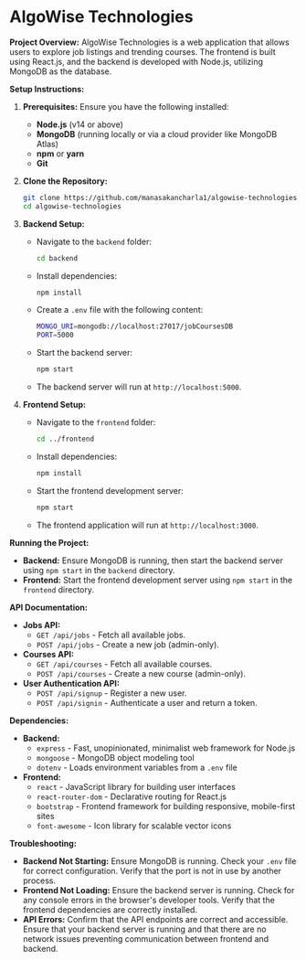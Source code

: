# AlgoWise Technologies

**Project Overview:** AlgoWise Technologies is a web application that allows users to explore job listings and trending courses. The frontend is built using React.js, and the backend is developed with Node.js, utilizing MongoDB as the database.

**Setup Instructions:**

1. **Prerequisites:** Ensure you have the following installed:
   - **Node.js** (v14 or above)
   - **MongoDB** (running locally or via a cloud provider like MongoDB Atlas)
   - **npm** or **yarn**
   - **Git**

2. **Clone the Repository:**
   ```bash
   git clone https://github.com/manasakancharla1/algowise-technologies.git
   cd algowise-technologies
   ```

3. **Backend Setup:**
   - Navigate to the `backend` folder:
     ```bash
     cd backend
     ```
   - Install dependencies:
     ```bash
     npm install
     ```
   - Create a `.env` file with the following content:
     ```bash
     MONGO_URI=mongodb://localhost:27017/jobCoursesDB
     PORT=5000
     ```
   - Start the backend server:
     ```bash
     npm start
     ```
   - The backend server will run at `http://localhost:5000`.

4. **Frontend Setup:**
   - Navigate to the `frontend` folder:
     ```bash
     cd ../frontend
     ```
   - Install dependencies:
     ```bash
     npm install
     ```
   - Start the frontend development server:
     ```bash
     npm start
     ```
   - The frontend application will run at `http://localhost:3000`.

**Running the Project:**

- **Backend:** Ensure MongoDB is running, then start the backend server using `npm start` in the `backend` directory.
- **Frontend:** Start the frontend development server using `npm start` in the `frontend` directory.

**API Documentation:**

- **Jobs API:** 
  - `GET /api/jobs` - Fetch all available jobs.
  - `POST /api/jobs` - Create a new job (admin-only).
- **Courses API:** 
  - `GET /api/courses` - Fetch all available courses.
  - `POST /api/courses` - Create a new course (admin-only).
- **User Authentication API:** 
  - `POST /api/signup` - Register a new user.
  - `POST /api/signin` - Authenticate a user and return a token.

**Dependencies:**

- **Backend:** 
  - `express` - Fast, unopinionated, minimalist web framework for Node.js
  - `mongoose` - MongoDB object modeling tool
  - `dotenv` - Loads environment variables from a `.env` file
- **Frontend:** 
  - `react` - JavaScript library for building user interfaces
  - `react-router-dom` - Declarative routing for React.js
  - `bootstrap` - Frontend framework for building responsive, mobile-first sites
  - `font-awesome` - Icon library for scalable vector icons

**Troubleshooting:**

- **Backend Not Starting:** Ensure MongoDB is running. Check your `.env` file for correct configuration. Verify that the port is not in use by another process.
- **Frontend Not Loading:** Ensure the backend server is running. Check for any console errors in the browser's developer tools. Verify that the frontend dependencies are correctly installed.
- **API Errors:** Confirm that the API endpoints are correct and accessible. Ensure that your backend server is running and that there are no network issues preventing communication between frontend and backend.

